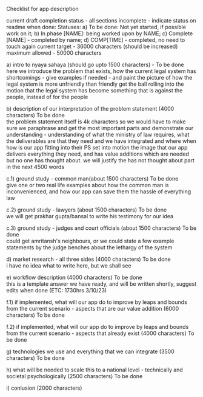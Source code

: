   Checklist for app description   

current draft completion status - all sections incomplete - indicate status on readme when done: Statuses: a) To be done: Not yet started, if possible work on it; b) In phase [NAME]: being worked upon by NAME; c) Complete [NAME] - completed by name; d) COMP[TIME] - completed, no need to touch again
current target - 36000 characters (should be increased)
maximum allowed - 50000 characters

   a) intro to nyaya sahaya (should go upto 1500 characters) - To be done   
   here we introduce the problem that exists, how the current legal system has shortcomings - give examples if needed - and paint the picture of how the legal system is more unfriendly than friendly
get the ball rolling into the motion that the legal system has become something that is against the people, instead of for the people   

   b) description of our interpretation of the problem statement (4000 characters) To be done   
   the problem statement itself is 4k characters so we would have to make sure we paraphrase and get the most important parts and demonstrate our understanding - understanding of what the ministry of law requires, what the deliverables are that they need and we have integrated and where when how is our app fitting into their PS 
set into motion the image that our app delivers everything they need, and has value additions which are needed but no one has thought about. we will justify the has not thought about part in the next 4500 words   

   c.1) ground study - common man(about 1500 characters) To be done   
  give one or two real life examples about how the common man is inconvenienced, and how our app can save them the hassle of everything law   

   c.2) ground study - lawyers (about 1500 characters) To be done   
   we will get prakhar gupta/bansal to write his testimony for our idea   

   c.3) ground study - judges and court officials (about 1500 characters) To be done   
  could get amritansh's neighbours, or we could state a few example statements by the judge benches about the lethargy of the system   

   d) market research - all three sides (4000 characters) To be done   
   i have no idea what to write here, but we shall see   

   e) workflow description (4000 characters) To be done   
   this is a template answer we have ready, and will be written shortly, suggest edits when done (ETC: 1730hrs 3/10/23)   

   f.1) if implemented, what will our app do to improve by leaps and bounds from the current scenario - aspects that are our value addition (6000 characters) To be done   
 
   f.2) if implemented, what will our app do to improve by leaps and bounds from the current scenario - aspects that already exist (4000 characters) To be done   

   g) technologies we use and everything that we can integrate (3500 characters) To be done   

   h) what will be needed to scale this to a national level - technically and societal psychologically (2500 characters) To be done   

   i) conlusion (2000 characters)   



